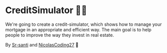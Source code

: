 # CreditSimulator 🧮📜
We're going to create a credit-simulator, which shows how to manage your mortgage in an appropriate and efficient way. The main goal is to help people to improve the way they invest in real estate. 

By <a href="https://www.linkedin.com/in/santiagoriosolaya/" target="_blank">Sr-santi</a> and <a href="https://www.linkedin.com/in/nicolasdiaz27/" target="_blank">NicolasCoding27</a> 💬
